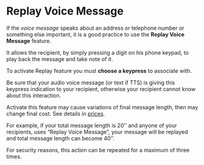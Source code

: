 <h1>Replay Voice Message</h1>

If the _voice message_ speaks about an address or telephone number or something else important, it is a good practice to use the __Replay Voice Message__ feature. 

It allows the recipient, by simply pressing a digit on his phone keypad, to play back the message and take note of it.

To activate Replay feature you must __choose a keypress__ to associate with.

<note-box type="note">
Be sure that your audio voice message (or text if TTS) is giving this keypress indication to your recipient, otherwise your recipient cannot know about this interaction. 
</note-box>

Activate this feature may cause variations of final message length, then may change final cost. See details in <a href="#" ui-sref="docs({dir:'prices'})"> prices</a>.

For example, if your total message length is 20’’ and anyone of your recipients, uses “Replay Voice Message”, your message will be replayed and total message length can become 40’’. 

<note-box type="warning">
For security reasons, this action can be repeated for a maximum of three times. 
</note-box>


